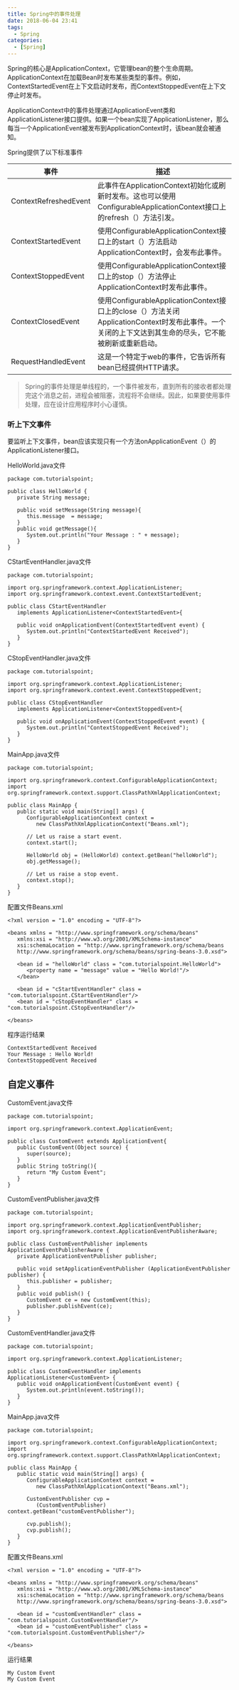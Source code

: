 ```yaml
---
title: Spring中的事件处理
date: 2018-06-04 23:41
tags: 
  - Spring
categories:
  - [Spring]
---
```


Spring的核心是ApplicationContext，它管理bean的整个生命周期。ApplicationContext在加载Bean时发布某些类型的事件。例如，ContextStartedEvent在上下文启动时发布，而ContextStoppedEvent在上下文停止时发布。

ApplicationContext中的事件处理通过ApplicationEvent类和ApplicationListener接口提供。如果一个bean实现了ApplicationListener，那么每当一个ApplicationEvent被发布到ApplicationContext时，该bean就会被通知。

Spring提供了以下标准事件

事件 | 描述
---|---
ContextRefreshedEvent | 此事件在ApplicationContext初始化或刷新时发布。这也可以使用ConfigurableApplicationContext接口上的refresh（）方法引发。
ContextStartedEvent | 使用ConfigurableApplicationContext接口上的start（）方法启动ApplicationContext时，会发布此事件。
ContextStoppedEvent | 使用ConfigurableApplicationContext接口上的stop（）方法停止ApplicationContext时发布此事件。
ContextClosedEvent | 使用ConfigurableApplicationContext接口上的close（）方法关闭ApplicationContext时发布此事件。一个关闭的上下文达到其生命的尽头，它不能被刷新或重新启动。
RequestHandledEvent | 这是一个特定于web的事件，它告诉所有bean已经提供HTTP请求。

>Spring的事件处理是单线程的，一个事件被发布，直到所有的接收者都处理完这个消息之前，进程会被阻塞，流程将不会继续。因此，如果要使用事件处理，应在设计应用程序时小心谨慎。

### 听上下文事件
要监听上下文事件，bean应该实现只有一个方法onApplicationEvent（）的ApplicationListener接口。

HelloWorld.java文件
```
package com.tutorialspoint;

public class HelloWorld {
   private String message;

   public void setMessage(String message){
      this.message  = message;
   }
   public void getMessage(){
      System.out.println("Your Message : " + message);
   }
}
```
CStartEventHandler.java文件
```
package com.tutorialspoint;

import org.springframework.context.ApplicationListener;
import org.springframework.context.event.ContextStartedEvent;

public class CStartEventHandler 
   implements ApplicationListener<ContextStartedEvent>{

   public void onApplicationEvent(ContextStartedEvent event) {
      System.out.println("ContextStartedEvent Received");
   }
}
```
CStopEventHandler.java文件
```
package com.tutorialspoint;

import org.springframework.context.ApplicationListener;
import org.springframework.context.event.ContextStoppedEvent;

public class CStopEventHandler 
   implements ApplicationListener<ContextStoppedEvent>{

   public void onApplicationEvent(ContextStoppedEvent event) {
      System.out.println("ContextStoppedEvent Received");
   }
}
```
MainApp.java文件
```
package com.tutorialspoint;

import org.springframework.context.ConfigurableApplicationContext;
import org.springframework.context.support.ClassPathXmlApplicationContext;

public class MainApp {
   public static void main(String[] args) {
      ConfigurableApplicationContext context = 
         new ClassPathXmlApplicationContext("Beans.xml");

      // Let us raise a start event.
      context.start();
	  
      HelloWorld obj = (HelloWorld) context.getBean("helloWorld");
      obj.getMessage();

      // Let us raise a stop event.
      context.stop();
   }
}
```
配置文件Beans.xml
```
<?xml version = "1.0" encoding = "UTF-8"?>

<beans xmlns = "http://www.springframework.org/schema/beans"
   xmlns:xsi = "http://www.w3.org/2001/XMLSchema-instance"
   xsi:schemaLocation = "http://www.springframework.org/schema/beans
   http://www.springframework.org/schema/beans/spring-beans-3.0.xsd">

   <bean id = "helloWorld" class = "com.tutorialspoint.HelloWorld">
      <property name = "message" value = "Hello World!"/>
   </bean>

   <bean id = "cStartEventHandler" class = "com.tutorialspoint.CStartEventHandler"/>
   <bean id = "cStopEventHandler" class = "com.tutorialspoint.CStopEventHandler"/>

</beans>
```
程序运行结果
```
ContextStartedEvent Received
Your Message : Hello World!
ContextStoppedEvent Received
```

## 自定义事件
CustomEvent.java文件
```
package com.tutorialspoint;

import org.springframework.context.ApplicationEvent;

public class CustomEvent extends ApplicationEvent{
   public CustomEvent(Object source) {
      super(source);
   }
   public String toString(){
      return "My Custom Event";
   }
}
```
CustomEventPublisher.java文件
```
package com.tutorialspoint;

import org.springframework.context.ApplicationEventPublisher;
import org.springframework.context.ApplicationEventPublisherAware;

public class CustomEventPublisher implements ApplicationEventPublisherAware {
   private ApplicationEventPublisher publisher;
   
   public void setApplicationEventPublisher (ApplicationEventPublisher publisher) {
      this.publisher = publisher;
   }
   public void publish() {
      CustomEvent ce = new CustomEvent(this);
      publisher.publishEvent(ce);
   }
}
```
CustomEventHandler.java文件
```
package com.tutorialspoint;

import org.springframework.context.ApplicationListener;

public class CustomEventHandler implements ApplicationListener<CustomEvent> {
   public void onApplicationEvent(CustomEvent event) {
      System.out.println(event.toString());
   }
}
```
MainApp.java文件
```
package com.tutorialspoint;

import org.springframework.context.ConfigurableApplicationContext;
import org.springframework.context.support.ClassPathXmlApplicationContext;

public class MainApp {
   public static void main(String[] args) {
      ConfigurableApplicationContext context = 
         new ClassPathXmlApplicationContext("Beans.xml");
	  
      CustomEventPublisher cvp = 
         (CustomEventPublisher) context.getBean("customEventPublisher");
      
      cvp.publish();  
      cvp.publish();
   }
}
```
配置文件Beans.xml
```
<?xml version = "1.0" encoding = "UTF-8"?>

<beans xmlns = "http://www.springframework.org/schema/beans"
   xmlns:xsi = "http://www.w3.org/2001/XMLSchema-instance"
   xsi:schemaLocation = "http://www.springframework.org/schema/beans
   http://www.springframework.org/schema/beans/spring-beans-3.0.xsd">

   <bean id = "customEventHandler" class = "com.tutorialspoint.CustomEventHandler"/>
   <bean id = "customEventPublisher" class = "com.tutorialspoint.CustomEventPublisher"/>

</beans>
```
运行结果
```
My Custom Event
My Custom Event
```



